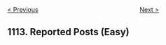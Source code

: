 <!--|This file generated by command(leetcode description); DO NOT EDIT.    |-->
<!--+----------------------------------------------------------------------+-->
<!--|@author    openset <openset.wang@gmail.com>                           |-->
<!--|@link      https://github.com/openset                                 |-->
<!--|@home      https://github.com/openset/leetcode                        |-->
<!--+----------------------------------------------------------------------+-->

[< Previous](https://github.com/openset/leetcode/tree/master/problems/highest-grade-for-each-student "Highest Grade For Each Student")
　　　　　　　　　　　　　　　　
[Next >](https://github.com/openset/leetcode/tree/master/problems/print-in-order "Print in Order")

## 1113. Reported Posts (Easy)


